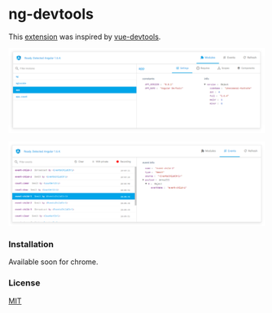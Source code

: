 # ng-devtools
This [extension](https://developer.chrome.com/extensions) was inspired by [vue-devtools](https://github.com/vuejs/vue-devtools).

<p align="center">
    <img src="https://raw.githubusercontent.com/owen-it/ng-devtools/master/media/ng-devtools.png"/>
</p>

<p align="center">
    <img src="https://raw.githubusercontent.com/owen-it/ng-devtools/master/media/ng-devtools-events.png"/>
</p>

### Installation

Available soon for chrome.

### License

[MIT](LICENSE.md)
